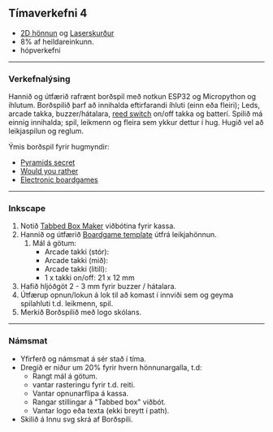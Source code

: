 ## Tímaverkefni 4 
- [2D hönnun](https://github.com/VESM1VS/AFANGI/wiki/2D-hönnun) og [Laserskurður](https://github.com/VESM1VS/AFANGI/wiki/Laserskurður)
- 8% af heildareinkunn.
- hópverkefni
  
---

### Verkefnalýsing

Hannið og útfærið rafrænt borðspil með notkun ESP32 og Micropython og íhlutum. Borðspilið þarf að innihalda eftirfarandi íhluti (einn eða fleiri); Leds, arcade takka, buzzer/hátalara, [reed switch](https://lastminuteengineers.com/reed-switch-arduino-tutorial/) on/off takka og batterí. Spilið má einnig innihalda; spil, leikmenn og fleira sem ykkur dettur í hug. Hugið vel að leikjaspilun og reglum.

Ýmis borðspil fyrir hugmyndir:
- [Pyramids secret](https://projecthub.arduino.cc/marcelomaximiano/fac9edcd-e76f-40c8-a4a4-c867072599c4)
- [Would you rather](https://www.instructables.com/How-To-Make-A-Board-Game-Using-Arduino/)
- [Electronic boardgames](https://boardgamegeek.com/boardgamecategory/1072/electronic)

---

### Inkscape 
1. Notið [Tabbed Box Maker](https://github.com/VESM1VS/AFANGI/blob/main/Kennsluefni/TabbedBoxMaker.md) viðbótina fyrir kassa.
1. Hannið og útfærið [Boardgame template](https://www.pinterest.com.mx/pin/595741856946792806/) útfrá leikjahönnun.   
   1. Mál á götum:
      * Arcade takki (stór): 
      * Arcade takki (mið): 
      * Arcade takki (lítill): 
      * 1 x takki on/off: 21 x 12 mm
1. Hafið hljóðgöt 2 - 3 mm fyrir buzzer / hátalara.
1. Útfærup opnun/lokun á lok til að komast í innviði sem og geyma spilahluti t.d. leikmenn, spil.
1. Merkið Borðspilið með logo skólans.

---

### Námsmat 
- Yfirferð og námsmat á sér stað í tíma.
- Dregið er niður um 20% fyrir hvern hönnunargalla, t.d:
  - Rangt mál á götum.
  - vantar rasteringu fyrir t.d. reiti.
  - Vantar opnunarflipa á kassa.
  - Rangar stillingar á "Tabbed box" viðbót.
  - Vantar logo eða texta (ekki breytt í path).
- Skilið á Innu svg skrá af Borðspili.

<!--
Fleiri skynjarar sem koma til greina til prófa
- [Ball Tilt Switch Sensor](https://lastminuteengineers.com/ball-tilt-switch-sensor-arduino-tutorial/) 
- [Force Sensing Resistor](https://lastminuteengineers.com/fsr-arduino-tutorial/) báðar stærðir
-->
